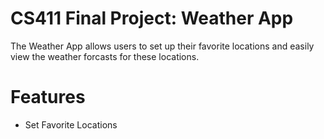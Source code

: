 # CS411 Final Project: Weather App
The Weather App allows users to set up their favorite locations and easily view the weather forcasts for these locations. 
# Features
- Set Favorite Locations
